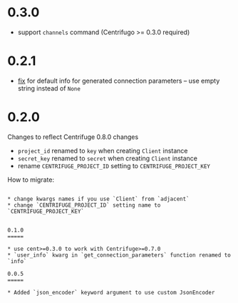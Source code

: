0.3.0
=====

* support `channels` command (Centrifugo >= 0.3.0 required)

0.2.1
=====

* [fix](https://github.com/thinkwelldesigns/adjacent/commit/4ed48d45fb43a355be631ac83e0054a791174b6e) for default info for generated connection parameters – use empty string instead of `None`

0.2.0
=====

Changes to reflect Centrifuge 0.8.0 changes

* `project_id` renamed to `key` when creating `Client` instance
* `secret_key` renamed to `secret` when creating `Client` instance
* rename `CENTRIFUGE_PROJECT_ID` setting to `CENTRIFUGE_PROJECT_KEY`

How to migrate:
~~~~~~~~~~~~~~~

* change kwargs names if you use `Client` from `adjacent`
* change `CENTRIFUGE_PROJECT_ID` setting name to `CENTRIFUGE_PROJECT_KEY`


0.1.0
=====

* use cent>=0.3.0 to work with Centrifuge>=0.7.0
* `user_info` kwarg in `get_connection_parameters` function renamed to `info`

0.0.5
=====

* Added `json_encoder` keyword argument to use custom JsonEncoder